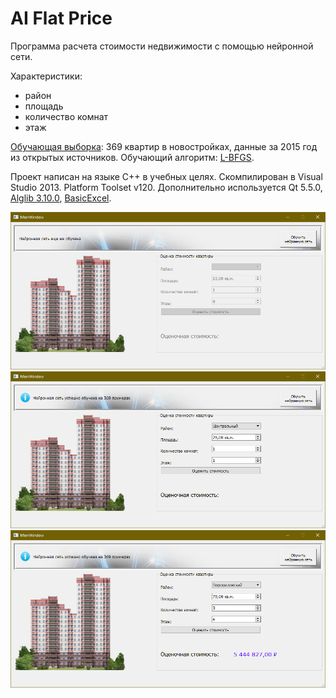 # AI Flat Price

Программа расчета стоимости недвижимости с помощью нейронной сети.

Характеристики:
- район
- площадь
- количество комнат
- этаж

[Обучающая выборка](data/volgograd_new_flats_2015.xls): 369 квартир в новостройках, данные за 2015 год из открытых источников.
Обучающий алгоритм: [L-BFGS](https://en.wikipedia.org/wiki/Limited-memory_BFGS).  
  
Проект написан на языке C++ в учебных целях. Скомпилирован в Visual Studio 2013. Platform Toolset v120. Дополнительно используется Qt 5.5.0, [Alglib 3.10.0](https://www.alglib.net/), [BasicExcel](https://www.codeproject.com/Articles/13852/BasicExcel-A-Class-to-Read-and-Write-to-Microsoft).

![Not inited](img/not-inited.png)
![Inited](img/inited.png)
![Example](img/example-1.png)
